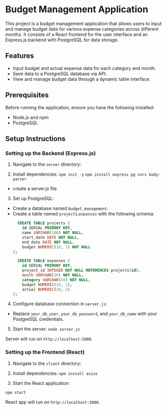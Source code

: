 # Budget Management Application

This project is a budget management application that allows users to input and manage budget data for various expense categories across different months. It consists of a React frontend for the user interface and an Express.js backend with PostgreSQL for data storage.

## Features

- Input budget and actual expense data for each category and month.
- Save data to a PostgreSQL database via API.
- View and manage budget data through a dynamic table interface.

## Prerequisites

Before running the application, ensure you have the following installed:

- Node.js and npm
- PostgreSQL

## Setup Instructions

### Setting up the Backend (Express.js)

1. Navigate to the `server` directory:


2. Install dependencies:
```npm init -y```
```npm install express pg cors body-parser```
- create a server.js file


3. Set up PostgreSQL:
- Create a database named `budget_management`.
- Create a table named `projects`,`expences` with the following schema:
  ```sql
    CREATE TABLE projects (
      id SERIAL PRIMARY KEY,
      name VARCHAR(100) NOT NULL,
      start_date DATE NOT NULL,
      end_date DATE NOT NULL,
      budget NUMERIC(10, 2) NOT NULL
  );

  ```
  ```sql
    CREATE TABLE expenses (
      id SERIAL PRIMARY KEY,
      project_id INTEGER NOT NULL REFERENCES projects(id),
      month VARCHAR(20) NOT NULL,
      category VARCHAR(50) NOT NULL,
      budget NUMERIC(10, 2),
      actual NUMERIC(10, 2)
  );

  ```

4. Configure database connection in `server.js`:
- Replace `your_db_user`, `your_db_password`, and `your_db_name` with your PostgreSQL credentials.

5. Start the server: ```node server.js```

Server will run on `http://localhost:5000`.

### Setting up the Frontend (React)

1. Navigate to the `client` directory:


2. Install dependencies:
```npm install axios```


3. Start the React application:

```npm start ```

React app will run on `http://localhost:3000`.



